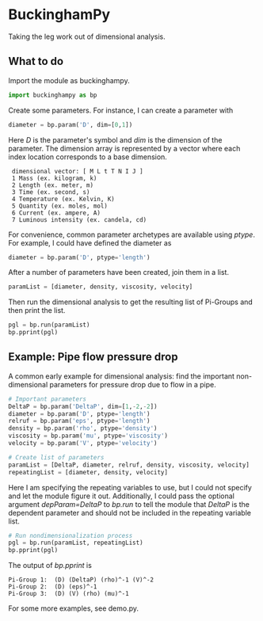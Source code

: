 # BuckinghamPy

Taking the leg work out of dimensional analysis.

## What to do

Import the module as buckinghampy.

```python
import buckinghampy as bp
```

Create some parameters. For instance, I can create a parameter with

```python
diameter = bp.param('D', dim=[0,1])
```

Here _D_ is the parameter's symbol and _dim_ is the dimension of the parameter. The dimension array is represented by a vector where each index location corresponds to a base dimension. 

     dimensional vector: [ M L t T N I J ]
     1 Mass (ex. kilogram, k)
     2 Length (ex. meter, m)
     3 Time (ex. second, s)
     4 Temperature (ex. Kelvin, K)
     5 Quantity (ex. moles, mol)
     6 Current (ex. ampere, A)
     7 Luminous intensity (ex. candela, cd)

For convenience, common parameter archetypes are available using _ptype_. For example, I could have defined the diameter as

```python
diameter = bp.param('D', ptype='length')
```

After a number of parameters have been created, join them in a list.

```python
paramList = [diameter, density, viscosity, velocity]
```

Then run the dimensional analysis to get the resulting list of Pi-Groups and then print the list.

```python
pgl = bp.run(paramList)
bp.pprint(pgl)
```

## Example: Pipe flow pressure drop

A common early example for dimensional analysis: find the important non-dimensional parameters for pressure drop due to flow in a pipe.

```python
# Important parameters
DeltaP = bp.param('DeltaP', dim=[1,-2,-2])
diameter = bp.param('D', ptype='length')
relruf = bp.param('eps', ptype='length')
density = bp.param('rho', ptype='density')
viscosity = bp.param('mu', ptype='viscosity')
velocity = bp.param('V', ptype='velocity')

# Create list of parameters
paramList = [DeltaP, diameter, relruf, density, viscosity, velocity]
repeatingList = [diameter, density, velocity]
```

Here I am specifying the repeating variables to use, but I could not specify and let the module figure it out. Additionally, I could pass the optional argument _depParam=DeltaP_ to _bp.run_ to tell the module that _DeltaP_ is the dependent parameter and should not be included in the repeating variable list.

```python
# Run nondimensionalization process
pgl = bp.run(paramList, repeatingList)
bp.pprint(pgl)
```

The output of _bp.pprint_ is

```
Pi-Group 1:  (D) (DeltaP) (rho)^-1 (V)^-2 
Pi-Group 2:  (D) (eps)^-1 
Pi-Group 3:  (D) (V) (rho) (mu)^-1 
```

For some more examples, see demo.py.
